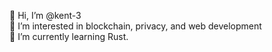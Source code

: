 👋 Hi, I’m @kent-3 \
👀 I’m interested in blockchain, privacy, and web development \
🌱 I’m currently learning Rust.
<!-- 🤝 I’m looking to collaborate on dApps and NFT projects -->
<!-- 📫 How to reach me:  -->

<!---
kent-3/kent-3 is a ✨ special ✨ repository because its `README.md` (this file) appears on your GitHub profile.
You can click the Preview link to take a look at your changes.
--->
